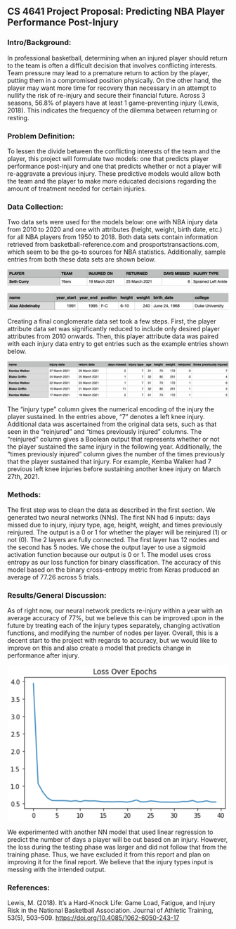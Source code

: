 ## CS 4641 Project Proposal: Predicting NBA Player Performance Post-Injury

### Intro/Background:
In professional basketball, determining when an injured player should return to the team is often a difficult decision that involves conflicting interests. Team pressure may lead to a premature return to action by the player, putting them in a compromised position physically. On the other hand, the player may want more time for recovery than necessary in an attempt to nullify the risk of re-injury and secure their financial future. Across 3 seasons, 56.8% of players have at least 1 game-preventing injury (Lewis, 2018). This indicates the frequency of the dilemma between returning or resting.

### Problem Definition:
To lessen the divide between the conflicting interests of the team and the player, this project will formulate two models: one that predicts player performance post-injury and one that predicts whether or not a player will re-aggravate a previous injury. These predictive models would allow both the team and the player to make more educated decisions regarding the amount of treatment needed for certain injuries.

### Data Collection:
Two data sets were used for the models below: one with NBA injury data from 2010 to 2020 and one with attributes (height, weight, birth date, etc.) for all NBA players from 1950 to 2018. Both data sets contain information retrieved from basketball-reference.com and prosportstransactions.com, which seem to be the go-to sources for NBA statistics. Additionally, sample entries from both these data sets are shown below.

![Data 1](/docs/assets/DataCollection1.png)

![Data 2](/docs/assets/DataCollection2.png)

Creating a final conglomerate data set took a few steps. First, the player attribute data set was significantly reduced to include only desired player attributes from 2010 onwards. Then, this player attribute data was paired with each injury data entry to get entries such as the example entries shown below.

![Data 3](/docs/assets/DataCollection3.png)

The “injury type” column gives the numerical encoding of the injury the player sustained. In the entries above, “7” denotes a left knee injury. Additional data was ascertained from the original data sets, such as that seen in the “reinjured” and “times previously injured” columns. The “reinjured” column gives a Boolean output that represents whether or not the player sustained the same injury in the following year. Additionally, the “times previously injured” column gives the number of the times previously that the player sustained that injury. For example, Kemba Walker had 7 previous left knee injuries before sustaining another knee injury on March 27th, 2021.

### Methods:
The first step was to clean the data as described in the first section. We generated two neural networks (NNs). The first NN had 6 inputs: days missed due to injury, injury type, age, height, weight, and times previously reinjured. The output is a 0 or 1 for whether the player will be reinjured (1) or not (0). The 2 layers are fully connected. The first layer has 12 nodes and the second has 5 nodes. We chose the output layer to use a sigmoid activation function because our output is 0 or 1. The model uses cross entropy as our loss function for binary classification. The accuracy of this model based on the binary cross-entropy metric from Keras produced an average of 77.26 across 5 trials.

### Results/General Discussion:
As of right now, our neural network predicts re-injury within a year with an average accuracy of 77%, but we believe this can be improved upon in the future by treating each of the injury types separately, changing activation functions, and modifying the number of nodes per layer. Overall, this is a decent start to the project with regards to accuracy, but we would like to improve on this and also create a model that predicts change in performance after injury. 

![Data 4](/docs/assets/loss_over_epochs.png)

We experimented with another NN model that used linear regression to predict the number of days a player will be out based on an injury. However, the loss during the testing phase was larger and did not follow that from the training phase. Thus, we have excluded it from this report and plan on improving it for the final report. We believe that the injury types input is messing with the intended output.

### References:
Lewis, M. (2018). It’s a Hard-Knock Life: Game Load, Fatigue, and Injury Risk in the National Basketball Association. Journal of Athletic Training, 53(5), 503–509. https://doi.org/10.4085/1062-6050-243-17
